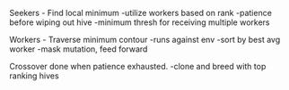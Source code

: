 Seekers - Find local minimum
-utilize workers based on rank
-patience before wiping out hive
-minimum thresh for receiving multiple workers

Workers - Traverse minimum contour
-runs against env
-sort by best avg worker
-mask mutation, feed forward

Crossover done when patience exhausted.
-clone and breed with top ranking hives